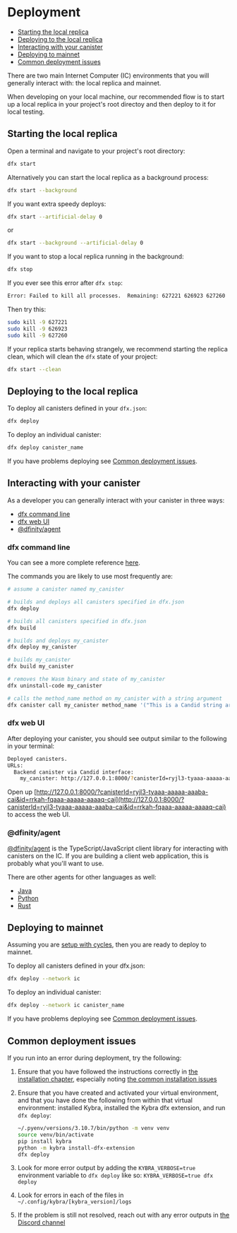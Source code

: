 # Deployment

-   [Starting the local replica](#starting-the-local-replica)
-   [Deploying to the local replica](#deploying-to-the-local-replica)
-   [Interacting with your canister](#interacting-with-your-canister)
-   [Deploying to mainnet](#deploying-to-mainnet)
-   [Common deployment issues](#common-deployment-issues)

There are two main Internet Computer (IC) environments that you will generally interact with: the local replica and mainnet.

When developing on your local machine, our recommended flow is to start up a local replica in your project's root directoy and then deploy to it for local testing.

## Starting the local replica

Open a terminal and navigate to your project's root directory:

```bash
dfx start
```

Alternatively you can start the local replica as a background process:

```bash
dfx start --background
```

If you want extra speedy deploys:

```bash
dfx start --artificial-delay 0
```

or

```bash
dfx start --background --artificial-delay 0
```

If you want to stop a local replica running in the background:

```bash
dfx stop
```

If you ever see this error after `dfx stop`:

```bash
Error: Failed to kill all processes.  Remaining: 627221 626923 627260
```

Then try this:

```bash
sudo kill -9 627221
sudo kill -9 626923
sudo kill -9 627260
```

If your replica starts behaving strangely, we recommend starting the replica clean, which will clean the `dfx` state of your project:

```bash
dfx start --clean
```

## Deploying to the local replica

To deploy all canisters defined in your `dfx.json`:

```bash
dfx deploy
```

To deploy an individual canister:

```bash
dfx deploy canister_name
```

If you have problems deploying see [Common deployment issues](./deployment.md#common-deployment-issues).

## Interacting with your canister

As a developer you can generally interact with your canister in three ways:

-   [dfx command line](#dfx-command-line)
-   [dfx web UI](#dfx-web-ui)
-   [@dfinity/agent](#dfinityagent)

### dfx command line

You can see a more complete reference [here](https://internetcomputer.org/docs/current/references/cli-reference/).

The commands you are likely to use most frequently are:

```bash
# assume a canister named my_canister

# builds and deploys all canisters specified in dfx.json
dfx deploy

# builds all canisters specified in dfx.json
dfx build

# builds and deploys my_canister
dfx deploy my_canister

# builds my_canister
dfx build my_canister

# removes the Wasm binary and state of my_canister
dfx uninstall-code my_canister

# calls the method_name method on my_canister with a string argument
dfx canister call my_canister method_name '("This is a Candid string argument")'
```

### dfx web UI

After deploying your canister, you should see output similar to the following in your terminal:

```bash
Deployed canisters.
URLs:
  Backend canister via Candid interface:
    my_canister: http://127.0.0.1:8000/?canisterId=ryjl3-tyaaa-aaaaa-aaaba-cai&id=rrkah-fqaaa-aaaaa-aaaaq-cai
```

Open up [http://127.0.0.1:8000/?canisterId=ryjl3-tyaaa-aaaaa-aaaba-cai&id=rrkah-fqaaa-aaaaa-aaaaq-cai](http://127.0.0.1:8000/?canisterId=ryjl3-tyaaa-aaaaa-aaaba-cai&id=rrkah-fqaaa-aaaaa-aaaaq-cai) to access the web UI.

### @dfinity/agent

[@dfinity/agent](https://www.npmjs.com/package/@dfinity/agent) is the TypeScript/JavaScript client library for interacting with canisters on the IC. If you are building a client web application, this is probably what you'll want to use.

There are other agents for other languages as well:

-   [Java](https://github.com/ic4j/ic4j-agent)
-   [Python](https://github.com/rocklabs-io/ic-py)
-   [Rust](https://crates.io/crates/ic-agent)

## Deploying to mainnet

Assuming you are [setup with cycles](https://internetcomputer.org/docs/current/developer-docs/setup/cycles/), then you are ready to deploy to mainnet.

To deploy all canisters defined in your dfx.json:

```bash
dfx deploy --network ic
```

To deploy an individual canister:

```bash
dfx deploy --network ic canister_name
```

If you have problems deploying see [Common deployment issues](./deployment.md#common-deployment-issues).

## Common deployment issues

If you run into an error during deployment, try the following:

1. Ensure that you have followed the instructions correctly in [the installation chapter](./installation.md), especially noting [the common installation issues](./installation.md#common-installation-issues)
2. Ensure that you have created and activated your virtual environment, and that you have done the following from within that virtual environment: installed Kybra, installed the Kybra dfx extension, and run `dfx deploy`:

    ```bash
    ~/.pyenv/versions/3.10.7/bin/python -m venv venv
    source venv/bin/activate
    pip install kybra
    python -m kybra install-dfx-extension
    dfx deploy
    ```

3. Look for more error output by adding the `KYBRA_VERBOSE=true` environment variable to `dfx deploy` like so: `KYBRA_VERBOSE=true dfx deploy`
4. Look for errors in each of the files in `~/.config/kybra/[kybra_version]/logs`
5. If the problem is still not resolved, reach out with any error outputs in [the Discord channel](https://discord.gg/ux2Jc7psjd)
